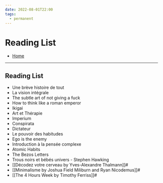 ```yaml
---
date: 2022-08-01T22:00
tags:
  - permanent
---
```

# Reading List
- [Home](https://misudashi.ga/)
----------
## Reading List
- Une brève histoire de tout
- La vision intégrale
- The subtle art of not giving a fuck
- How to think like a roman emperor
- Ikigai
- Art et Thérapie
- Imperium
- Conspirata
- Dictateur
- Le pouvoir des habitudes
- Ego is the enemy
- Introduction à la pensée complexe
- Atomic Habits
- The Bezos Letters
- Trous noirs et bébés univers - Stephen Hawking
- [[Décodez votre cerveau by Yves-Alexandre Thalmann]]#
- [[Minimalisme by Joshua Field Miliburn and Ryan Nicodemus]]#
- [[The 4 Hours Week by Timothy Ferriss]]#
